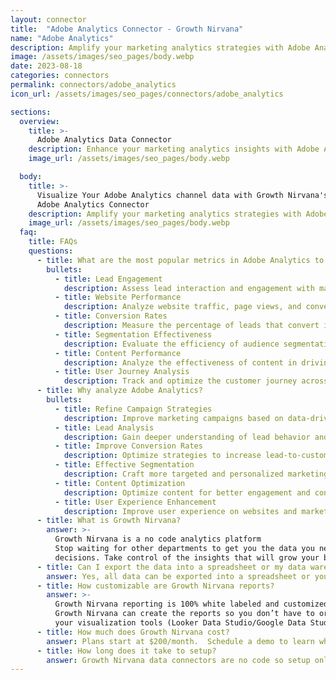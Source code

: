 ```yaml
---
layout: connector
title:  "Adobe Analytics Connector - Growth Nirvana"
name: "Adobe Analytics"
description: Amplify your marketing analytics strategies with Adobe Analytics integration, gaining actionable insights from campaign data analysis.
image: /assets/images/seo_pages/body.webp
date: 2023-08-18
categories: connectors
permalink: connectors/adobe_analytics
icon_url: /assets/images/seo_pages/connectors/adobe_analytics

sections:
  overview:
    title: >-
      Adobe Analytics Data Connector
    description: Enhance your marketing analytics insights with Adobe Analytics integration. Seamlessly merge marketing data, unlocking insights that shape campaign strategies, lead analysis, and operational excellence.
    image_url: /assets/images/seo_pages/body.webp

  body:
    title: >-
      Visualize Your Adobe Analytics channel data with Growth Nirvana's
      Adobe Analytics Connector
    description: Amplify your marketing analytics strategies with Adobe Analytics integration, gaining actionable insights from campaign data analysis.
    image_url: /assets/images/seo_pages/body.webp
  faq:
    title: FAQs
    questions:
      - title: What are the most popular metrics in Adobe Analytics to analyze?
        bullets:
          - title: Lead Engagement
            description: Assess lead interaction and engagement with marketing materials.
          - title: Website Performance
            description: Analyze website traffic, page views, and conversion rates.
          - title: Conversion Rates
            description: Measure the percentage of leads that convert into customers.
          - title: Segmentation Effectiveness
            description: Evaluate the efficiency of audience segmentation strategies.
          - title: Content Performance
            description: Analyze the effectiveness of content in driving conversions.
          - title: User Journey Analysis
            description: Track and optimize the customer journey across marketing touchpoints.
      - title: Why analyze Adobe Analytics?
        bullets:
          - title: Refine Campaign Strategies
            description: Improve marketing campaigns based on data-driven insights.
          - title: Lead Analysis
            description: Gain deeper understanding of lead behavior and preferences.
          - title: Improve Conversion Rates
            description: Optimize strategies to increase lead-to-customer conversion rates.
          - title: Effective Segmentation
            description: Craft more targeted and personalized marketing campaigns.
          - title: Content Optimization
            description: Optimize content for better engagement and conversions.
          - title: User Experience Enhancement
            description: Improve user experience on websites and marketing touchpoints.
      - title: What is Growth Nirvana?
        answer: >-
          Growth Nirvana is a no code analytics platform 
          Stop waiting for other departments to get you the data you need to make critical business 
          decisions. Take control of the insights that will grow your business.
      - title: Can I export the data into a spreadsheet or my data warehouse?
        answer: Yes, all data can be exported into a spreadsheet or your data warehouse (Google BigQuery, AWS, Snowflake, Azure, etc)
      - title: How customizable are Growth Nirvana reports?
        answer: >-
          Growth Nirvana reporting is 100% white labeled and customized to your specifications.
          Growth Nirvana can create the reports so you don’t have to or you can connect
          your visualization tools (Looker Data Studio/Google Data Studio, Tableau, PowerBI, etc) to Growth Nirvana.
      - title: How much does Growth Nirvana cost?
        answer: Plans start at $200/month.  Schedule a demo to learn what plan is best for you.
      - title: How long does it take to setup?
        answer: Growth Nirvana data connectors are no code so setup only requires a few clicks.
---
```

